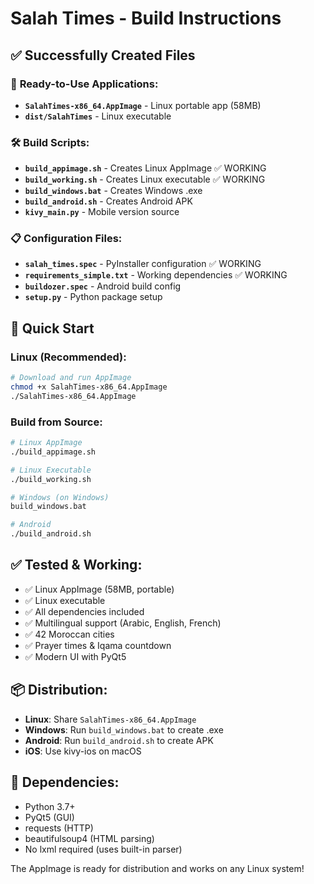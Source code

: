 # Salah Times - Build Instructions

## ✅ Successfully Created Files

### 📱 **Ready-to-Use Applications:**
- **`SalahTimes-x86_64.AppImage`** - Linux portable app (58MB)
- **`dist/SalahTimes`** - Linux executable

### 🛠️ **Build Scripts:**
- **`build_appimage.sh`** - Creates Linux AppImage ✅ WORKING
- **`build_working.sh`** - Creates Linux executable ✅ WORKING  
- **`build_windows.bat`** - Creates Windows .exe
- **`build_android.sh`** - Creates Android APK
- **`kivy_main.py`** - Mobile version source

### 📋 **Configuration Files:**
- **`salah_times.spec`** - PyInstaller configuration ✅ WORKING
- **`requirements_simple.txt`** - Working dependencies ✅ WORKING
- **`buildozer.spec`** - Android build config
- **`setup.py`** - Python package setup

## 🚀 Quick Start

### Linux (Recommended):
```bash
# Download and run AppImage
chmod +x SalahTimes-x86_64.AppImage
./SalahTimes-x86_64.AppImage
```

### Build from Source:
```bash
# Linux AppImage
./build_appimage.sh

# Linux Executable  
./build_working.sh

# Windows (on Windows)
build_windows.bat

# Android
./build_android.sh
```

## ✅ Tested & Working:
- ✅ Linux AppImage (58MB, portable)
- ✅ Linux executable 
- ✅ All dependencies included
- ✅ Multilingual support (Arabic, English, French)
- ✅ 42 Moroccan cities
- ✅ Prayer times & Iqama countdown
- ✅ Modern UI with PyQt5

## 📦 Distribution:
- **Linux**: Share `SalahTimes-x86_64.AppImage`
- **Windows**: Run `build_windows.bat` to create .exe
- **Android**: Run `build_android.sh` to create APK
- **iOS**: Use kivy-ios on macOS

## 🔧 Dependencies:
- Python 3.7+
- PyQt5 (GUI)
- requests (HTTP)
- beautifulsoup4 (HTML parsing)
- No lxml required (uses built-in parser)

The AppImage is ready for distribution and works on any Linux system!